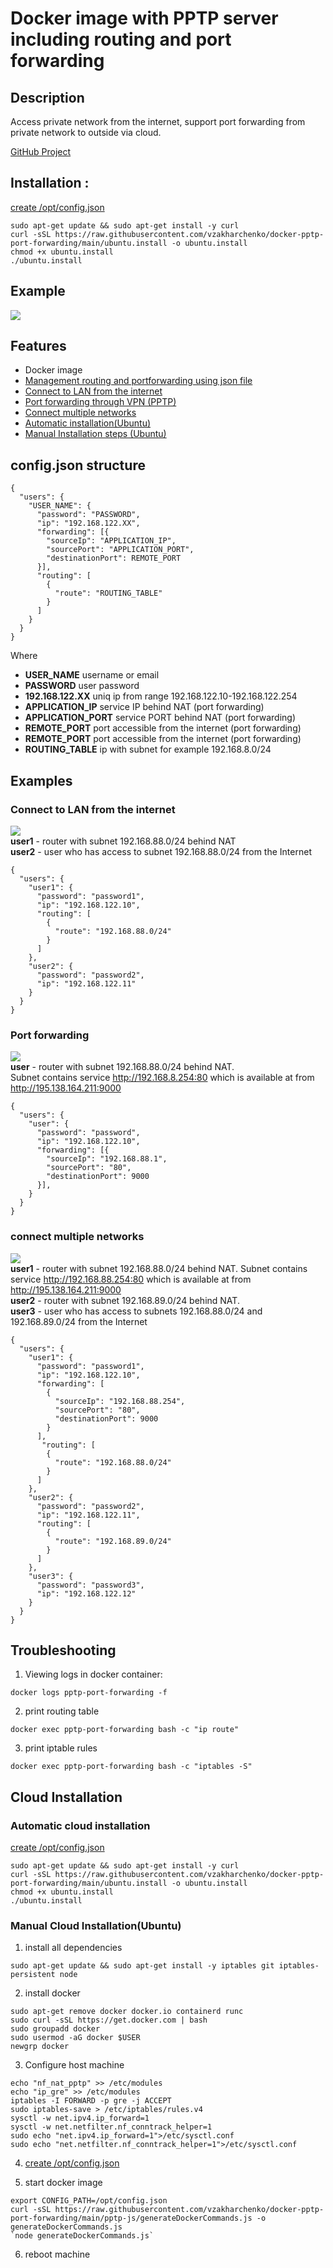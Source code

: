 # Docker image with PPTP server including routing and port forwarding

## Description
Access private network from the internet, support port forwarding from private network to outside via cloud.

[GitHub Project](https://github.com/vzakharchenko/docker-pptp-port-forwarding)
## Installation :
[create /opt/config.json](#configjson-structure)  
```
sudo apt-get update && sudo apt-get install -y curl
curl -sSL https://raw.githubusercontent.com/vzakharchenko/docker-pptp-port-forwarding/main/ubuntu.install -o ubuntu.install
chmod +x ubuntu.install
./ubuntu.install
```  
## Example
![](https://github.com/vzakharchenko/docker-pptp-port-forwarding/blob/main/img/pptpWithRouting.png?raw=true)


## Features
 - Docker image
 - [Management routing  and portforwarding using json file](#configjson-structure)
 - [Connect to LAN from the internet](#connect-to-lan-from-the--internet)
 - [Port forwarding through VPN (PPTP)](#port-forwarding)
 - [Connect multiple networks](#connect-multiple-networks)
 - [Automatic installation(Ubuntu)](#automatic-cloud-installation)
 - [Manual Installation steps (Ubuntu)](#manual-cloud-installationubuntu)

## config.json structure

```
{
  "users": {
    "USER_NAME": {
      "password": "PASSWORD",
      "ip": "192.168.122.XX",
      "forwarding": [{
        "sourceIp": "APPLICATION_IP",
        "sourcePort": "APPLICATION_PORT",
        "destinationPort": REMOTE_PORT
      }],
      "routing": [
        {
          "route": "ROUTING_TABLE"
        }
      ]
    }
  }
}
```
Where
- **USER_NAME** username or email  
- **PASSWORD** user password  
- **192.168.122.XX** uniq ip from range 192.168.122.10-192.168.122.254  
- **APPLICATION_IP** service IP behind NAT (port forwarding)   
- **APPLICATION_PORT** service PORT behind NAT (port forwarding)  
- **REMOTE_PORT**  port accessible from the internet (port forwarding)  
- **REMOTE_PORT**  port accessible from the internet (port forwarding)  
- **ROUTING_TABLE**  ip with subnet for example 192.168.8.0/24  

## Examples

### Connect to LAN from the  internet
![](https://github.com/vzakharchenko/docker-pptp-port-forwarding/blob/main/img/pptpRouting.png?raw=true)  
**user1** - router with subnet 192.168.88.0/24 behind NAT  
**user2** - user who has access to subnet 192.168.88.0/24 from the Internet  
```
{
  "users": {
    "user1": {
      "password": "password1",
      "ip": "192.168.122.10",
      "routing": [
        {
          "route": "192.168.88.0/24"
        }
      ]
    },
    "user2": {
      "password": "password2",
      "ip": "192.168.122.11"
    }
  }
}
```

### Port forwarding
![](https://github.com/vzakharchenko/docker-pptp-port-forwarding/blob/main/img/pptpWithRouting.png?raw=true)  
**user** - router with subnet 192.168.88.0/24 behind NAT.  
Subnet contains service http://192.168.8.254:80 which is available at from http://195.138.164.211:9000  

```
{
  "users": {
    "user": {
      "password": "password",
      "ip": "192.168.122.10",
      "forwarding": [{
        "sourceIp": "192.168.88.1",
        "sourcePort": "80",
        "destinationPort": 9000
      }],
    }
  }
}
```
### connect multiple networks
![](https://github.com/vzakharchenko/docker-pptp-port-forwarding/blob/main/img/pptpWithRouting2.png?raw=true)  
**user1** - router with subnet 192.168.88.0/24 behind NAT. Subnet contains service http://192.168.88.254:80 which is available at from http://195.138.164.211:9000  
**user2** - router with subnet 192.168.89.0/24 behind NAT.  
**user3** - user who has access to subnets 192.168.88.0/24 and 192.168.89.0/24 from the Internet  
```
{
  "users": {
    "user1": {
      "password": "password1",
      "ip": "192.168.122.10",
      "forwarding": [
        {
          "sourceIp": "192.168.88.254",
          "sourcePort": "80",
          "destinationPort": 9000
        }
      ],
       "routing": [
        {
          "route": "192.168.88.0/24"
        }
      ]
    },
    "user2": {
      "password": "password2",
      "ip": "192.168.122.11",
      "routing": [
        {
          "route": "192.168.89.0/24"
        }
      ]
    },
    "user3": {
      "password": "password3",
      "ip": "192.168.122.12"
    }
  }
}
```


## Troubleshooting
1. Viewing logs in docker container:  
```
docker logs pptp-port-forwarding -f
```
2. print routing table  
```
docker exec pptp-port-forwarding bash -c "ip route"
```
3. print iptable rules  
```
docker exec pptp-port-forwarding bash -c "iptables -S"
```


## Cloud Installation
### Automatic cloud installation
[create /opt/config.json](#configjson-structure)  
```
sudo apt-get update && sudo apt-get install -y curl
curl -sSL https://raw.githubusercontent.com/vzakharchenko/docker-pptp-port-forwarding/main/ubuntu.install -o ubuntu.install
chmod +x ubuntu.install
./ubuntu.install
```

### Manual Cloud Installation(Ubuntu)

1. install all dependencies  
```
sudo apt-get update && sudo apt-get install -y iptables git iptables-persistent node
```
2. install docker  
```
sudo apt-get remove docker docker.io containerd runc
sudo curl -sSL https://get.docker.com | bash
sudo groupadd docker
sudo usermod -aG docker $USER
newgrp docker
```

3. Configure host machine  
```
echo "nf_nat_pptp" >> /etc/modules
echo "ip_gre" >> /etc/modules
iptables -I FORWARD -p gre -j ACCEPT
sudo iptables-save > /etc/iptables/rules.v4
sysctl -w net.ipv4.ip_forward=1
sysctl -w net.netfilter.nf_conntrack_helper=1
sudo echo "net.ipv4.ip_forward=1">/etc/sysctl.conf
sudo echo "net.netfilter.nf_conntrack_helper=1">/etc/sysctl.conf
```
4. [create /opt/config.json](#configjson-structure)  

5. start docker image  

```
export CONFIG_PATH=/opt/config.json
curl -sSL https://raw.githubusercontent.com/vzakharchenko/docker-pptp-port-forwarding/main/pptp-js/generateDockerCommands.js -o generateDockerCommands.js
`node generateDockerCommands.js`
```
6. reboot machine  
